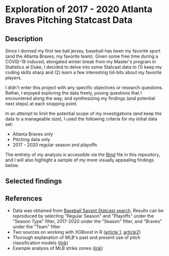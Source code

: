 # Exploration of 2017 - 2020 Atlanta Braves Pitching Statcast Data

## Description

Since I donned my first tee ball jersey, baseball has been my favorite sport (and the Atlanta Braves, my favorite team). Given some free time during a COVID-19 induced, elongated winter break from my Master's program in Statistics at Duke, I decided to delve into some Statcast data to (1) keep my coding skills sharp and (2) learn a few interesting tid-bits about my favorite players.

I didn't enter this project with any specific objectives or research questions. Rather, I enjoyed exploring the data freely, posing questions that I encountered along the way, and synthesizing my findings (and potential next steps) at each stopping point.

In an attempt to limit the potential scope of my investigations (and keep the data to a manageable size), I used the following criteria for my initial data set:

- Atlanta Braves only
- Pitching data only
- 2017 - 2020 regular season and playoffs

The entirety of my analysis is accessible via the [Rmd](https://github.com/robkravec/Atlanta-Braves-Pitching/blob/main/Pitching_Analysis.Rmd) file in this repository, and I will also highlight a sample of my more visually appealing findings below.

## Selected findings



## References

- Data was obtained from [Baseball Savant Statcast search](https://baseballsavant.mlb.com/statcast_search). Results can be reproduced by selecting "Regular Season" and "Playoffs" under the "Season Type" filter, 2017-2020 under the "Season" filter, and "Braves" under the "Team" filter
- Two sources on working with XGBoost in R ([article 1](https://xgboost.readthedocs.io/en/latest/R-package/xgboostPresentation.html), [article2](https://towardsdatascience.com/getting-to-an-hyperparameter-tuned-xgboost-model-in-no-time-a9560f8eb54b))
- Thorough explanation of MLB's past and present use of pitch classification models ([link](https://technology.mlblogs.com/mlb-pitch-classification-64a1e32ee079))
- Example analysis of MLB strike zones ([link](https://blogs.fangraphs.com/the-size-of-the-strike-zone-by-count/))
